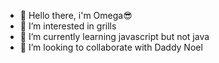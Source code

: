 - 👋 Hello there, i'm Omega😎
- 👀 I’m interested in grills
- 🌱 I’m currently learning javascript but not java
- 💞️ I’m looking to collaborate with Daddy Noel
